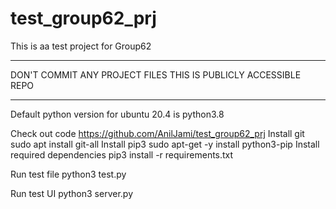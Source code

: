 # test_group62_prj
This is aa test project for Group62

********************************
DON'T COMMIT ANY PROJECT FILES
THIS IS PUBLICLY ACCESSIBLE REPO
********************************

Default python version for ubuntu 20.4 is python3.8

Check out code 
    https://github.com/AnilJami/test_group62_prj
Install git
    sudo apt install git-all
Install pip3
    sudo apt-get -y install python3-pip
Install required dependencies
    pip3 install -r requirements.txt

Run test file
    python3 test.py
    
Run test UI 
    python3 server.py